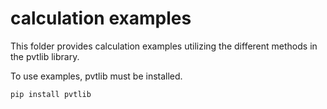 # calculation examples

This folder provides calculation examples utilizing the different methods in the pvtlib library. 

To use examples, pvtlib must be installed.

```sh
pip install pvtlib
```